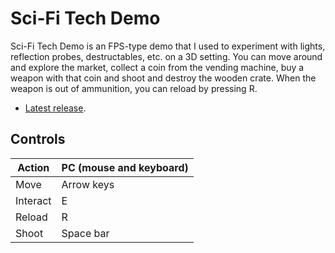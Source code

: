 # Sci-Fi Tech Demo

Sci-Fi Tech Demo is an FPS-type demo that I used to experiment with lights, reflection probes, destructables, etc. on a 3D setting.
You can move around and explore the market, collect a coin from the vending machine, buy a weapon with that coin and shoot and destroy the wooden crate.
When the weapon is out of ammunition, you can reload by pressing R.

* [Latest release](https://github.com/azarrias/scifi-tech-demo/releases/latest).

## Controls

Action   | PC (mouse and keyboard) 
-------- | ----------------------- 
Move     | Arrow keys              
Interact | E
Reload   | R
Shoot    | Space bar               
